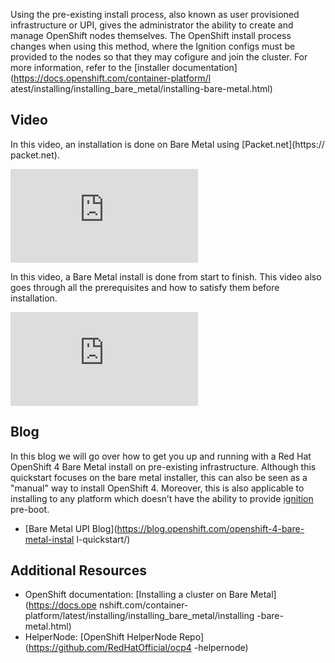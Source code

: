 Using the pre-existing install process, also known as user provisioned
infrastructure or UPI, gives the administrator the ability to create and
manage OpenShift nodes themselves. The OpenShift install process changes when
using this method, where the Ignition configs must be provided to the nodes
so that they may cofigure and join the cluster. For more information, refer
to the [installer documentation](https://docs.openshift.com/container-platform/l
atest/installing/installing_bare_metal/installing-bare-metal.html)

## Video

In this video, an installation is done on Bare Metal using [Packet.net](https://
packet.net).

<div class="video">
    <iframe 
        src="https://www.youtube.com/embed/3klCv49nayY" 
        frameborder="0" 
        allowfullscreen
    >
    </iframe>
</div>

In this video, a Bare Metal install is done from start to finish. This video
also goes through all the prerequisites and how to satisfy them before
installation.

<div class="video">
    <iframe 
        src="https://www.youtube.com/embed/wZYx4_xBSUQ" 
        frameborder="0" 
        allowfullscreen
    >
    </iframe>
</div>

## Blog

In this blog we will go over how to get you up and running with a Red Hat
OpenShift 4 Bare Metal install on pre-existing infrastructure. Although this
quickstart focuses on the bare metal installer, this can also be seen as a
"manual" way to install OpenShift 4. Moreover, this is also applicable to
installing to any platform which doesn’t have the ability to provide
[ignition](https://coreos.com/ignition/docs/latest/) pre-boot.

* [Bare Metal UPI Blog](https://blog.openshift.com/openshift-4-bare-metal-instal
l-quickstart/)

## Additional Resources

* OpenShift documentation: [Installing a cluster on Bare Metal](https://docs.ope
nshift.com/container-platform/latest/installing/installing_bare_metal/installing
-bare-metal.html)
* HelperNode: [OpenShift HelperNode Repo](https://github.com/RedHatOfficial/ocp4
-helpernode)
